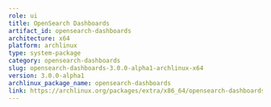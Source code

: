```yaml
---
role: ui
title: OpenSearch Dashboards
artifact_id: opensearch-dashboards
architecture: x64
platform: archlinux
type: system-package
category: opensearch-dashboards
slug: opensearch-dashboards-3.0.0-alpha1-archlinux-x64
version: 3.0.0-alpha1
archlinux_package_name: opensearch-dashboards
link: https://archlinux.org/packages/extra/x86_64/opensearch-dashboards/
---
```

